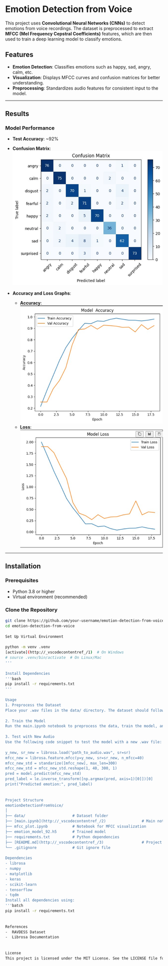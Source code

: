 # Emotion Detection from Voice

This project uses **Convolutional Neural Networks (CNNs)** to detect emotions from voice recordings. The dataset is preprocessed to extract **MFCC (Mel Frequency Cepstral Coefficients)** features, which are then used to train a deep learning model to classify emotions.

## Features
- **Emotion Detection**: Classifies emotions such as happy, sad, angry, calm, etc.
- **Visualization**: Displays MFCC curves and confusion matrices for better understanding.
- **Preprocessing**: Standardizes audio features for consistent input to the model.

---

## Results

### Model Performance
- **Test Accuracy**: ~92%
- **Confusion Matrix**:
  ![Confusion Matrix](results/confusion_graph.jpg)

- **Accuracy and Loss Graphs**:
  - **Accuracy**:
    ![Accuracy Graph](results/emotion_accuracy.jpg)
  - **Loss**:
    ![Loss Graph](results/emotion_loss.jpg)


---

## Installation

### Prerequisites
- Python 3.8 or higher
- Virtual environment (recommended)

### Clone the Repository
```bash
git clone https://github.com/your-username/emotion-detection-from-voice.git
cd emotion-detection-from-voice

Set Up Virtual Environment

python -m venv .venv
[activate](http://_vscodecontentref_/1)  # On Windows
# source .venv/bin/activate  # On Linux/Mac
'''

Install Dependencies
'''bash
pip install -r requirements.txt
'''

Usage
1. Preprocess the Dataset
Place your .wav files in the data/ directory. The dataset should follow the RAVDESS naming convention.

2. Train the Model
Run the main.ipynb notebook to preprocess the data, train the model, and evaluate its performance.

3. Test with New Audio
Use the following code snippet to test the model with a new .wav file:

y_new, sr_new = librosa.load("path_to_audio.wav", sr=sr)
mfcc_new = librosa.feature.mfcc(y=y_new, sr=sr_new, n_mfcc=40)
mfcc_new_std = standarize([mfcc_new], max_len=300)
mfcc_new_std = mfcc_new_std.reshape(1, 40, 300, 1)
pred = model.predict(mfcc_new_std)
pred_label = le.inverse_transform([np.argmax(pred, axis=1)[0]])[0]
print("Predicted emotion:", pred_label)


Project Structure
emotionDetectionFromVoice/
│
├── data/                     # Dataset folder
├── [main.ipynb](http://_vscodecontentref_/2)                # Main notebook for training and evaluation
├── mfcc_plot.ipynb           # Notebook for MFCC visualization
├── emotion_model_92.h5       # Trained model
├── requirements.txt          # Python dependencies
├── [README.md](http://_vscodecontentref_/3)                 # Project documentation
└── .gitignore                # Git ignore file

Dependencies
- librosa
- numpy
- matplotlib
- keras
- scikit-learn
- tensorflow
- tqdm
Install all dependencies using:
'''batch 
pip install -r requirements.txt


References
-  RAVDESS Dataset
-  Librosa Documentation


License
This project is licensed under the MIT License. See the LICENSE file for details.